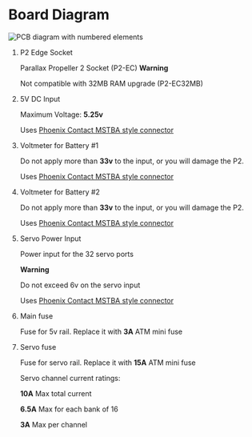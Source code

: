 # Board Diagram

![PCB diagram with numbered elements](pcb_diagram_drawio.drawio.png)

1) P2 Edge Socket

    Parallax Propeller 2 Socket (P2-EC)
    <warning>
    <b>Warning</b>

    Not compatible with 32MB RAM upgrade (P2-EC32MB)
    </warning>

2) 5V DC Input
    
    Maximum Voltage: **5.25v**

    Uses [Phoenix Contact MSTBA style connector](https://www.phoenixcontact.com/en-us/products/pcb-plug-mstb-25-2-st-508-1757019)
3) Voltmeter for Battery #1

   Do not apply more than **33v** to the input, or you will damage the P2.

   Uses [Phoenix Contact MSTBA style connector](https://www.phoenixcontact.com/en-us/products/pcb-plug-mstb-25-2-st-508-1757019)
4) Voltmeter for Battery #2
   
   Do not apply more than **33v** to the input, or you will damage the P2.

   Uses [Phoenix Contact MSTBA style connector](https://www.phoenixcontact.com/en-us/products/pcb-plug-mstb-25-2-st-508-1757019)
5) Servo Power Input

   Power input for the 32 servo ports

    <warning>
    <b>Warning</b>

    Do not exceed 6v on the servo input
    </warning>

   Uses [Phoenix Contact MSTBA style connector](https://www.phoenixcontact.com/en-us/products/pcb-plug-mstb-25-2-st-508-1757019)
6) Main fuse

   Fuse for 5v rail. Replace it with **3A** ATM mini fuse
7) Servo fuse

   Fuse for servo rail. Replace it with **15A** ATM mini fuse

   Servo channel current ratings:

   **10A** Max total current

   **6.5A** Max for each bank of 16

   **3A** Max per channel